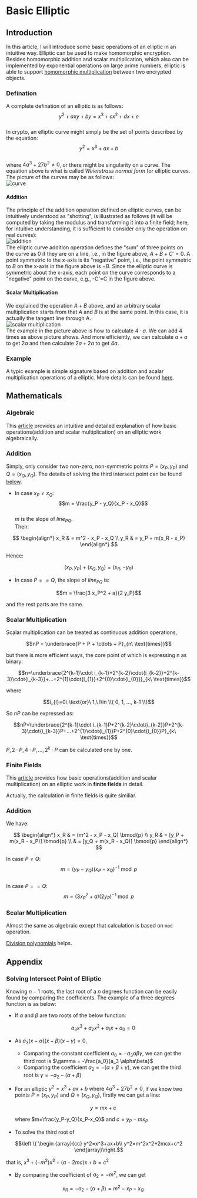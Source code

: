 # Basic Elliptic
## Introduction
In this article, I will introduce some basic operations of an elliptic in an intuitive way. Elliptic can be used to make homomorphic encryption. Besides homomorphic addition and scalar multiplication, which also can be implemented by exponential operations on large prime numbers, elliptic is able to support [homomorphic multiplication](./zk%20SNARK.md#prepare) between two encrypted objects.  
### Defination
A complete defination of an elliptic is as follows:  
$$y^2 + axy + by = x^3 + cx^2 + dx + e$$  
In crypto, an elliptic curve might simply be the set of points described by the equation:  
$$y^2 = x^3 + ax + b$$  
where $4a^3+27b^2\neq 0$, or there might be singularity on a curve. The equation above is what is called *Weierstrass normal form* for elliptic curves. The picture of the curves may be as follows:  
![curve](./image/curve.png)  

#### Addition
The principle of the addition operation defined on elliptic curves, can be intuitively understood as "shotting", is illustrated as follows (it will be computed by taking the modulus and transforming it into a finite field; here, for intuitive understanding, it is sufficient to consider only the operation on real curves):  
![addition](https://user-images.githubusercontent.com/83746881/194217478-560d6bf3-c80d-4cd4-a478-221bf21de23f.png)  
The elliptic curve addition operation defines the "sum" of three points on the curve as 0 if they are on a line, i.e., in the figure above, $A+B+C'=0$. A point symmetric to the x-axis is its "negative" point, i.e., the point symmetric to $B$ on the x-axis in the figure above is $-B$. Since the elliptic curve is symmetric about the x-axis, each point on the curve corresponds to a "negative" point on the curve, e.g., -C'=C in the figure above.

#### Scalar Multiplication 
We explained the operation $A+B$ above, and an arbitrary scalar multiplication starts from that $A$ and $B$ is at the same point. In this case, it is actually the tangent line through A.  
![scalar multiplication](https://user-images.githubusercontent.com/83746881/194217502-fcbd418a-5634-42a8-9e0a-070fc1271c5a.png)  
The example in the picture above is how to calculate $4\cdot a$. We can add 4 times as above picture shows. And more efficiently, we can calculate $a+a$ to get $2a$ and then calculate $2a + 2a$ to get $4a$.

### Example
A typic example is simple signature based on addition and acalar multiplication operations of a elliptic. More details can be found [here](https://en.wikipedia.org/wiki/Elliptic_Curve_Digital_Signature_Algorithm).

## Mathematicals
### Algebraic
This [article](https://andrea.corbellini.name/2015/05/17/elliptic-curve-cryptography-a-gentle-introduction/) provides an intuitive and detailed explanation of how basic operations(addition and scalar multiplication) on an elliptic work algebraically.  

### Addition
Simply, only consider two non-zero, non-symmetric points $P = (x_P, y_P)$ and $Q = (x_Q, y_Q)$. The details of solving the third intersect point can be found [below](#solving-intersect-point-of-elliptic).

* In case $x_P \neq x_Q$:  
$$m = \frac{y_P - y_Q}{x_P - x_Q}$$  
$m$ is the slope of $line_{PQ}$.  
Then:  

$$
\begin{align*}
    x_R & = m^2 - x_P - x_Q \\
    y_R & = y_P + m(x_R - x_P)
\end{align*}
$$  

Hence:  

$$(x_P, y_P) + (x_Q, y_Q) = (x_R, -y_R)$$  

* In case $P == Q$, the slope of $line_{PQ}$ is:  

$$m = \frac{3 x_P^2 + a}{2 y_P}$$  

and the rest parts are the same.   

### Scalar Multiplication
Scalar multiplication can be treated as continuous addition operations,   

$$nP = \underbrace{P + P + \cdots + P}_{n\ \text{times}}$$  

but there is more efficient ways, the core point of which is expressing n as binary:  

$$n=\underbrace{2^{k-1}\cdot i_{k-1}+2^{k-2}\cdot{i_{k-2}}+2^{k-3}\cdot{i_{k-3}}+...+2^{1}\cdot{i_{1}}+2^{0}\cdot{i_{0}}}_{k\ \text{times}}$$  

where  

$$i_{l}=0\ \text{or}\ 1,\ l\in \\{ 0, 1, ..., k-1 \\}$$  

So $nP$ can be expressed as:  

$$nP=\underbrace{2^{k-1}\cdot i_{k-1}P+2^{k-2}\cdot{i_{k-2}}P+2^{k-3}\cdot{i_{k-3}}P+...+2^{1}\cdot{i_{1}}P+2^{0}\cdot{i_{0}}P}_{k\ \text{times}}$$  

$P, 2\cdot P, 4\cdot P, ..., 2^{k}\cdot P$ can be calculated one by one. 

### Finite Fields
This [article](https://andrea.corbellini.name/2015/05/23/elliptic-curve-cryptography-finite-fields-and-discrete-logarithms/) provides how basic operations(addition and scalar multiplication) on an elliptic work in **finite fields** in detail.  

Actually, the calculation in finite fields is quite similiar. 
### Addition
We have:  

$$
\begin{align*}
  x_R & = (m^2 - x_P - x_Q) \bmod{p} \\
  y_R & = [y_P + m(x_R - x_P)] \bmod{p} \\
      & = [y_Q + m(x_R - x_Q)] \bmod{p}
\end{align*}
$$  

In case $P\neq Q$:  
$$m = (y_P - y_Q)(x_P - x_Q)^{-1} \bmod{p}$$  
In case $P == Q$:  
$$m = (3 x_P^2 + a)(2 y_P)^{-1} \bmod{p}$$  

### Scalar Multiplication
Almost the same as algebraic except that calculation is based on `mod` operation.  

[Division polynomials](https://en.wikipedia.org/wiki/Division_polynomials) helps.  

## Appendix

### Solving Intersect Point of Elliptic

Knowing $n-1$ roots, the last root of a $n$ degrees function can be easily found by comparing the coefficients. The example of a three degrees function is as below:  

- If $\alpha$ and $\beta$ are two roots of the below function:  

    $$a_3 x^3 + a_2 x^2 + a_1 x + a_0 = 0$$  

- As $a_3(x-\alpha)(x-\beta)(x-\gamma)=0$,  
    - Comparing the constant coefficient $a_0=-a_3\alpha\beta\gamma$, we can get the third root is $\gamma = -\frac{a_0}{a_3 \alpha\beta}$ 
    - Comparing the coefficient $a_2 = -(\alpha+\beta+\gamma)$, we can get the third root is $\gamma = -a_2 - (\alpha+\beta)$  

- For an elliptic $y^2=x^3+ax+b \ \text{where} \ 4a^3+27b^2\neq0$, if we know two points $P = (x_P, y_P)$ and $Q = (x_Q, y_Q)$, firstly we can get a line:  

    $$y=mx+c$$  

    where $m=\frac{y_P-y_Q}{x_P-x_Q}$ and $c=y_P-mx_P$  

- To solve the third root of  

$$\left \{ \begin {array}{cc}
        y^2=x^3+ax+b\\ 
        y^2=m^2x^2+2mcx+c^2
\end{array}\right.$$

that is, $x^3+(-m^2)x^2+(a-2mc)x+b=c^2$

- By comparing the coefficient of $a_2=-m^2$, we can get  

    $$x_R=−a_2−(α+β)=m^2-x_P-x_Q$$  
